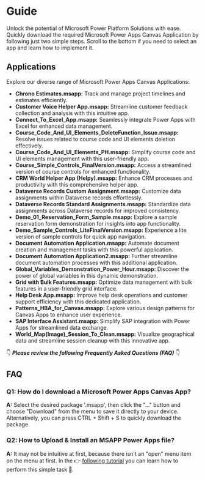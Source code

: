 # Guide

Unlock the potential of Microsoft Power Platform Solutions with ease. Quickly download the required Microsoft Power Apps Canvas Application by following just two simple steps. Scroll to the bottom if you need to select an app and learn how to implement it.

## Applications

Explore our diverse range of Microsoft Power Apps Canvas Applications:

- **Chrono Estimates.msapp:** Track and manage project timelines and estimates efficiently.
- **Customer Voice Helper App.msapp:** Streamline customer feedback collection and analysis with this intuitive app.
- **Connect_To_Excel_App.msapp:** Seamlessly integrate Power Apps with Excel for enhanced data management.
- **Course_Code_And_UI_Elements_DeleteFunction_Issue.msapp:** Resolve issues related to course code and UI elements deletion effectively.
- **Course_Code_And_UI_Elements_PH.msapp:** Simplify course code and UI elements management with this user-friendly app.
- **Course_Simple_Controls_FinalVersion.msapp:** Access a streamlined version of course controls for enhanced functionality.
- **CRM World Helper App (Helpy).msapp:** Enhance CRM processes and productivity with this comprehensive helper app.
- **Dataverse Records Custom Assignment.msapp:** Customize data assignments within Dataverse records effortlessly.
- **Dataverse Records Standard Assignments.msapp:** Standardize data assignments across Dataverse records for improved consistency.
- **Demo_01_Reservation_Form_Sample.msapp:** Explore a sample reservation form demonstration for insights into app functionality.
- **Demo_Sample_Controls_LiteFinalVersion.msapp:** Experience a lite version of sample controls for quick app navigation.
- **Document Automation Application.msapp:** Automate document creation and management tasks with this powerful application.
- **Document Automation Application2.msapp:** Further streamline document automation processes with this additional application.
- **Global_Variables_Demonstration_Power_Hour.msapp:** Discover the power of global variables in this dynamic demonstration.
- **Grid with Bulk Features.msapp:** Optimize data management with bulk features in a user-friendly grid interface.
- **Help Desk App.msapp:** Improve help desk operations and customer support efficiency with this dedicated application.
- **Patterns_HBA_for_Canvas.msapp:** Explore various design patterns for Canvas Apps to enhance user experience.
- **SAP Interface Assistant.msapp:** Simplify SAP integration with Power Apps for streamlined data exchange.
- **World_Map(Image)\_Session_To_Clean.msapp:** Visualize geographical data and streamline session cleanup with this innovative app.

👇 **_Please review the following Frequently Asked Questions (FAQ)_** 👇

## FAQ

### Q1: How do I download a Microsoft Power Apps Canvas App?

**A:** Select the desired package '.msapp', then click the "..." button and choose "Download" from the menu to save it directly to your device. Alternatively, you can press CTRL + Shift + S to quickly download the package.

### Q2: How to Upload & Install an MSAPP Power Apps file?

**A:** It may not be intuitive at first, because there isn't an "open" menu item on the menu at first. In the 👉 [following tutorial](https://www.youtube.com/watch?v=PmFxJWXth4Q) you can learn how to perform this simple task 🎉.
